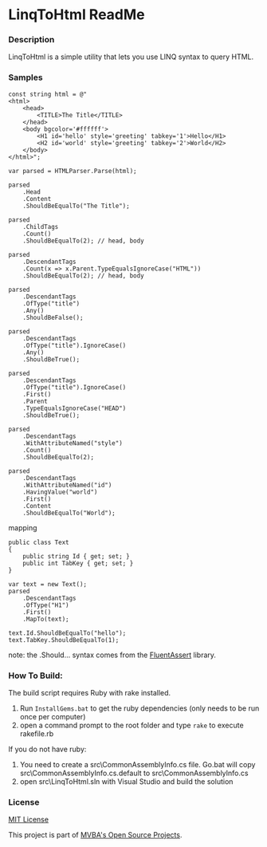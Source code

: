LinqToHtml ReadMe
===
### Description

LinqToHtml is a simple utility that lets you use LINQ syntax to query HTML.

### Samples

    const string html = @"
    <html>
        <head>
            <TITLE>The Title</TITLE>
        </head>
        <body bgcolor='#ffffff'>
            <H1 id='hello' style='greeting' tabkey='1'>Hello</H1>
            <H2 id='world' style='greeting' tabkey='2'>World</H2>
        </body>
    </html>";

    var parsed = HTMLParser.Parse(html);

    parsed
        .Head
        .Content
        .ShouldBeEqualTo("The Title");

    parsed
        .ChildTags
        .Count()
        .ShouldBeEqualTo(2); // head, body

    parsed
        .DescendantTags
        .Count(x => x.Parent.TypeEqualsIgnoreCase("HTML"))
        .ShouldBeEqualTo(2); // head, body

    parsed
        .DescendantTags
        .OfType("title")
        .Any()
        .ShouldBeFalse();

    parsed
        .DescendantTags
        .OfType("title").IgnoreCase()
        .Any()
        .ShouldBeTrue();

    parsed
        .DescendantTags
        .OfType("title").IgnoreCase()
        .First()
        .Parent
        .TypeEqualsIgnoreCase("HEAD")
        .ShouldBeTrue();

    parsed
        .DescendantTags
        .WithAttributeNamed("style")
        .Count()
        .ShouldBeEqualTo(2); 

    parsed
        .DescendantTags
        .WithAttributeNamed("id")
        .HavingValue("world")
        .First()
        .Content
        .ShouldBeEqualTo("World");

mapping

    public class Text
    {
        public string Id { get; set; }
        public int TabKey { get; set; } 
    }
    
    var text = new Text();
    parsed
        .DescendantTags
        .OfType("H1")
        .First()
        .MapTo(text);

    text.Id.ShouldBeEqualTo("hello");
    text.TabKey.ShouldBeEqualTo(1);

note: the .Should... syntax comes from the [FluentAssert][FluentAssert] library.

### How To Build:

The build script requires Ruby with rake installed.

1. Run `InstallGems.bat` to get the ruby dependencies (only needs to be run once per computer)
1. open a command prompt to the root folder and type `rake` to execute rakefile.rb

If you do not have ruby:

1. You need to create a src\CommonAssemblyInfo.cs file. Go.bat will copy src\CommonAssemblyInfo.cs.default to src\CommonAssemblyInfo.cs
1. open src\LinqToHtml.sln with Visual Studio and build the solution
        
### License        

[MIT License][mitlicense]

This project is part of [MVBA's Open Source Projects][MvbaLawGithub].

[FluentAssert]: http://github.com/mvba/FluentAssert/
[MvbaLawGithub]: http://mvbalaw.github.io/
[mitlicense]: http://www.opensource.org/licenses/mit-license.php   
